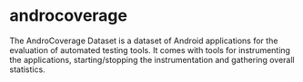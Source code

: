 # androcoverage
The AndroCoverage Dataset is a dataset of Android applications for the evaluation of automated testing tools. It comes with tools for instrumenting  the applications, starting/stopping the instrumentation and gathering overall statistics. 
